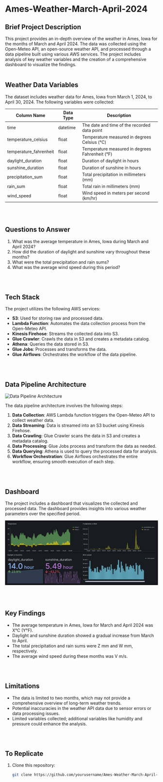 # Ames-Weather-March-April-2024

## Brief Project Description

This project provides an in-depth overview of the weather in Ames, Iowa for the months of March and April 2024. The data was collected using the Open-Meteo API, an open-source weather API, and processed through a data pipeline built using various AWS services. The project includes analysis of key weather variables and the creation of a comprehensive dashboard to visualize the findings.
</br>
</br>

## Weather Data Variables
The dataset includes weather data for Ames, Iowa from March 1, 2024, to April 30, 2024. The following variables were collected:

| Column Name          | Data Type | Description                                      |
|----------------------|-----------|--------------------------------------------------|
| time            | datetime  | The date and time of the recorded data point     |
| temperature_celsius  | float     | Temperature measured in degrees Celsius (°C)     |
| temperature_fahrenheit | float   | Temperature measured in degrees Fahrenheit (°F)  |
| daylight_duration    | float     | Duration of daylight in hours                    |
| sunshine_duration    | float     | Duration of sunshine in hours                    |
| precipitation_sum    | float     | Total precipitation in millimeters (mm)          |
| rain_sum             | float     | Total rain in millimeters (mm)                   |
| wind_speed           | float     | Wind speed in meters per second (km/hr)            |


</br>
</br>

## Questions to Answer

1. What was the average temperature in Ames, Iowa during March and April 2024?
2. How did the duration of daylight and sunshine vary throughout these months?
3. What were the total precipitation and rain sums?
4. What was the average wind speed during this period?

</br>
</br>

## Tech Stack

The project utilizes the following AWS services:

- **S3**: Used for storing raw and processed data.
- **Lambda Function**: Automates the data collection process from the Open-Meteo API.
- **Kinesis Firehose**: Streams the collected data into S3.
- **Glue Crawler**: Crawls the data in S3 and creates a metadata catalog.
- **Athena**: Queries the data stored in S3.
- **Glue Jobs**: Processes and transforms the data.
- **Glue Airflows**: Orchestrates the workflow of the data pipeline.

</br>
</br>

## Data Pipeline Architecture

![Data Pipeline Architecture](https://github.com/StatAziz/Ames-Weather-March-April-2024/blob/main/Data%20Pipeline%20Diagaram.PNG)

The data pipeline architecture involves the following steps:

1. **Data Collection**: AWS Lambda function triggers the Open-Meteo API to collect weather data.
2. **Data Streaming**: Data is streamed into an S3 bucket using Kinesis Firehose.
3. **Data Crawling**: Glue Crawler scans the data in S3 and creates a metadata catalog.
4. **Data Processing**: Glue Jobs process and transform the data as needed.
5. **Data Querying**: Athena is used to query the processed data for analysis.
6. **Workflow Orchestration**: Glue Airflows orchestrates the entire workflow, ensuring smooth execution of each step.

</br>
</br>

## Dashboard

The project includes a dashboard that visualizes the collected and processed data. The dashboard provides insights into various weather parameters over the specified period.

![Dashboard Image 1](Dashboard.PNG)

</br>
</br>

## Key Findings

- The average temperature in Ames, Iowa for March and April 2024 was X°C (Y°F).
- Daylight and sunshine duration showed a gradual increase from March to April.
- The total precipitation and rain sums were Z mm and W mm, respectively.
- The average wind speed during these months was V m/s.

</br>
</br>

## Limitations

- The data is limited to two months, which may not provide a comprehensive overview of long-term weather trends.
- Potential inaccuracies in the weather API data due to sensor errors or data processing issues.
- Limited variables collected; additional variables like humidity and pressure could enhance the analysis.
</br>
</br>

## To Replicate

1. Clone this repository:
   ```bash
   git clone https://github.com/yourusername/Ames-Weather-March-April-2024.git
